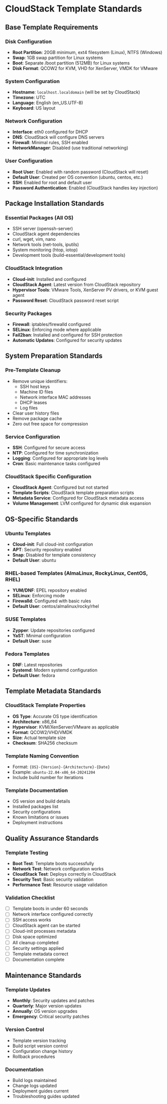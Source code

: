 # CloudStack Template Standards

## Base Template Requirements

### Disk Configuration
- **Root Partition**: 20GB minimum, ext4 filesystem (Linux), NTFS (Windows)
- **Swap**: 1GB swap partition for Linux systems
- **Boot**: Separate /boot partition (512MB) for Linux systems
- **Disk Format**: QCOW2 for KVM, VHD for XenServer, VMDK for VMware

### System Configuration
- **Hostname**: `localhost.localdomain` (will be set by CloudStack)
- **Timezone**: UTC
- **Language**: English (en_US.UTF-8)
- **Keyboard**: US layout

### Network Configuration
- **Interface**: eth0 configured for DHCP
- **DNS**: CloudStack will configure DNS servers
- **Firewall**: Minimal rules, SSH enabled
- **NetworkManager**: Disabled (use traditional networking)

### User Configuration
- **Root User**: Enabled with random password (CloudStack will reset)
- **Default User**: Created per OS convention (ubuntu, centos, etc.)
- **SSH**: Enabled for root and default user
- **Password Authentication**: Enabled (CloudStack handles key injection)

## Package Installation Standards

### Essential Packages (All OS)
- SSH server (openssh-server)
- CloudStack agent dependencies
- curl, wget, vim, nano
- Network tools (net-tools, iputils)
- System monitoring (htop, iotop)
- Development tools (build-essential/development tools)

### CloudStack Integration
- **Cloud-init**: Installed and configured
- **CloudStack Agent**: Latest version from CloudStack repository
- **Hypervisor Tools**: VMware Tools, XenServer PV drivers, or KVM guest agent
- **Password Reset**: CloudStack password reset script

### Security Packages
- **Firewall**: iptables/firewalld configured
- **SELinux**: Enforcing mode where applicable
- **Fail2ban**: Installed and configured for SSH protection
- **Automatic Updates**: Configured for security updates

## System Preparation Standards

### Pre-Template Cleanup
- Remove unique identifiers:
  - SSH host keys
  - Machine ID files
  - Network interface MAC addresses
  - DHCP leases
  - Log files
- Clear user history files
- Remove package cache
- Zero out free space for compression

### Service Configuration
- **SSH**: Configured for secure access
- **NTP**: Configured for time synchronization
- **Logging**: Configured for appropriate log levels
- **Cron**: Basic maintenance tasks configured

### CloudStack Specific Configuration
- **CloudStack Agent**: Configured but not started
- **Template Scripts**: CloudStack template preparation scripts
- **Metadata Service**: Configured for CloudStack metadata access
- **Volume Management**: LVM configured for dynamic disk expansion

## OS-Specific Standards

### Ubuntu Templates
- **Cloud-init**: Full cloud-init configuration
- **APT**: Security repository enabled
- **Snap**: Disabled for template consistency
- **Default User**: ubuntu

### RHEL-based Templates (AlmaLinux, RockyLinux, CentOS, RHEL)
- **YUM/DNF**: EPEL repository enabled
- **SELinux**: Enforcing mode
- **Firewalld**: Configured with basic rules
- **Default User**: centos/almalinux/rocky/rhel

### SUSE Templates
- **Zypper**: Update repositories configured
- **YaST**: Minimal configuration
- **Default User**: suse

### Fedora Templates
- **DNF**: Latest repositories
- **Systemd**: Modern systemd configuration
- **Default User**: fedora

## Template Metadata Standards

### CloudStack Template Properties
- **OS Type**: Accurate OS type identification
- **Architecture**: x86_64
- **Hypervisor**: KVM/XenServer/VMware as applicable
- **Format**: QCOW2/VHD/VMDK
- **Size**: Actual template size
- **Checksum**: SHA256 checksum

### Template Naming Convention
- Format: `{OS}-{Version}-{Architecture}-{Date}`
- Example: `ubuntu-22.04-x86_64-20241204`
- Include build number for iterations

### Template Documentation
- OS version and build details
- Installed packages list
- Security configurations
- Known limitations or issues
- Deployment instructions

## Quality Assurance Standards

### Template Testing
- **Boot Test**: Template boots successfully
- **Network Test**: Network configuration works
- **CloudStack Test**: Deploys correctly in CloudStack
- **Security Test**: Basic security validation
- **Performance Test**: Resource usage validation

### Validation Checklist
- [ ] Template boots in under 60 seconds
- [ ] Network interface configured correctly
- [ ] SSH access works
- [ ] CloudStack agent can be started
- [ ] Cloud-init processes metadata
- [ ] Disk space optimized
- [ ] All cleanup completed
- [ ] Security settings applied
- [ ] Template metadata correct
- [ ] Documentation complete

## Maintenance Standards

### Template Updates
- **Monthly**: Security updates and patches
- **Quarterly**: Major version updates
- **Annually**: OS version upgrades
- **Emergency**: Critical security patches

### Version Control
- Template version tracking
- Build script version control
- Configuration change history
- Rollback procedures

### Documentation
- Build logs maintained
- Change logs updated
- Deployment guides current
- Troubleshooting guides updated